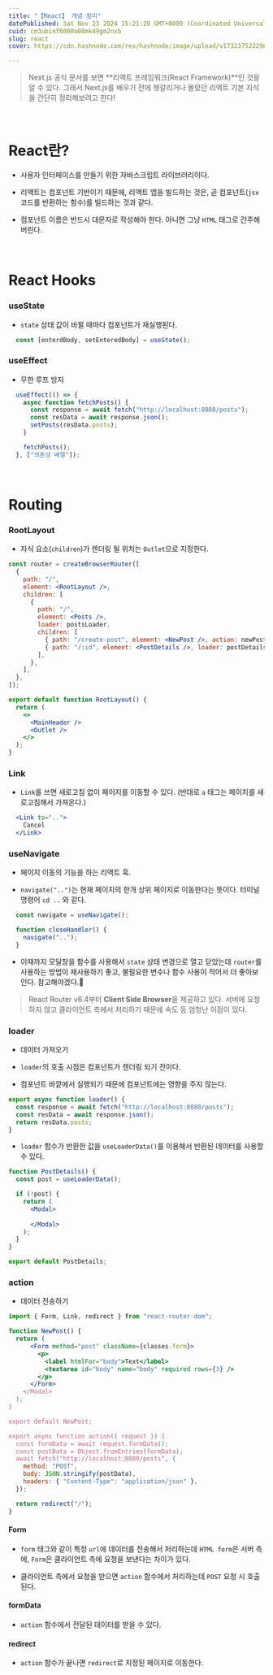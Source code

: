 ```yaml
---
title: "【React】 개념 정리"
datePublished: Sat Nov 23 2024 15:21:28 GMT+0000 (Coordinated Universal Time)
cuid: cm3ubinf6000o08mk49gm2nxb
slug: react
cover: https://cdn.hashnode.com/res/hashnode/image/upload/v1732375222985/54f42520-1d2c-4f82-a059-d3c0c9f7281e.png

---
```


> Next.js 공식 문서를 보면 **리액트 프레임워크(React Framework)**인 것을 알 수 있다. 그래서 Next.js를 배우기 전에 헷갈리거나 몰랐던 리액트 기본 지식을 간단히 정리해보려고 한다!

ㅤ

# React란?

* 사용자 인터페이스를 만들기 위한 자바스크립트 라이브러리이다.
    
* 리액트는 컴포넌트 기반이기 때문에, 리액트 앱을 빌드하는 것은, 곧 컴포넌트(`jsx`코드를 반환하는 함수)를 빌드하는 것과 같다.
    
* 컴포넌트 이름은 반드시 대문자로 작성해야 한다. 아니면 그냥 `HTML` 태그로 간주해버린다.
    

ㅤ

# React Hooks

### useState

* `state` 상태 값이 바뀔 때마다 컴포넌트가 재실행된다.
    

```jsx
  const [enterdBody, setEnteredBody] = useState();
```

### useEffect

* 무한 루프 방지
    

```jsx
  useEffect(() => {
    async function fetchPosts() {
      const response = await fetch("http://localhost:8080/posts");
      const resData = await response.json();
      setPosts(resData.posts);
    }

    fetchPosts();
  }, ["의존성 배열"]);
```

ㅤ

# Routing

### RootLayout

* 자식 요소(`children`)가 렌더링 될 위치는 `Outlet`으로 지정한다.
    

```jsx
const router = createBrowserRouter([
  {
    path: "/",
    element: <RootLayout />,
    children: [
      {
        path: "/",
        element: <Posts />,
        loader: postsLoader,
        children: [
          { path: "/create-post", element: <NewPost />, action: newPostAction },
          { path: "/:id", element: <PostDetails />, loader: postDetailsLoader },
        ],
      },
    ],
  },
]);
```

```jsx
export default function RootLayout() {
  return (
    <>
      <MainHeader />
      <Outlet />
    </>
  );
}
```

### Link

* `Link`를 쓰면 새로고침 없이 페이지를 이동할 수 있다. (반대로 `a` 태그는 페이지를 새로고침해서 가져온다.)
    

```jsx
  <Link to="..">
    Cancel
  </Link>
```

### useNavigate

* 페이지 이동의 기능을 하는 리액트 훅.
    
* `navigate("..")`는 현재 페이지의 한개 상위 페이지로 이동한다는 뜻이다. 터미널 명령어 `cd ..` 와 같다.
    

```jsx
  const navigate = useNavigate();

  function closeHandler() {
    navigate("..");
  }
```

* 이때까지 모달창을 함수를 사용해서 `state` 상태 변경으로 열고 닫았는데 `router`를 사용하는 방법이 재사용하기 좋고, 불필요한 변수나 함수 사용이 적어서 더 좋아보인다. 참고해야겠다.💭ㅤ
    

> React Router v6.4부터 **Client Side Browser**을 제공하고 있다. 서버에 요청하지 않고 클라이언트 측에서 처리하기 때문에 속도 등 엄청난 이점이 있다.

### loader

* 데이터 가져오기
    
* `loader`의 호출 시점은 컴포넌트가 렌더링 되기 전이다.
    
* 컴포넌트 바깥에서 실행되기 때문에 컴포넌트에는 영향을 주지 않는다.
    

```jsx
export async function loader() {
  const response = await fetch("http://localhost:8080/posts");
  const resData = await response.json();
  return resData.posts;
}
```

* `loader` 함수가 반환한 값을 `useLoaderData()`를 이용해서 반환된 데이터를 사용할 수 있다.
    

```jsx
function PostDetails() {
  const post = useLoaderData();

  if (!post) {
    return (
      <Modal>
	      
      </Modal>
    );
  }
}

export default PostDetails;
```

### action

* 데이터 전송하기
    

```jsx
import { Form, Link, redirect } from "react-router-dom";

function NewPost() {
  return (
      <Form method="post" className={classes.form}>
        <p>
          <label htmlFor="body">Text</label>
          <textarea id="body" name="body" required rows={3} />
        </p>
      </Form>
    </Modal>
  );
}

export default NewPost;

export async function action({ request }) {
  const formData = await request.formData();
  const postData = Object.fromEntries(formData);
  await fetch("http://localhost:8080/posts", {
    method: "POST",
    body: JSON.stringify(postData),
    headers: { "Content-Type": "application/json" },
  });

  return redirect("/");
}
```

#### Form

* `form` 태그와 같이 특정 `url`에 데이터를 전송해서 처리하는데 `HTML form`은 서버 측에, `Form`은 클라이언트 측에 요청을 보낸다는 차이가 있다.
    
* 클라이언트 측에서 요청을 받으면 `action` 함수에서 처리하는데 `POST` 요청 시 호출된다.
    

#### formData

* `action` 함수에서 전달된 데이터를 받을 수 있다.
    

#### redirect

* `action` 함수가 끝나면 `redirect`로 지정된 페이지로 이동한다.
    

ㅤ